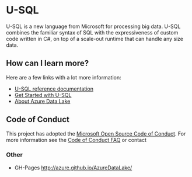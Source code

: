 # U-SQL

U-SQL is a new language from Microsoft for processing big data.  U-SQL combines the familiar syntax of SQL with the expressiveness of custom code written in C#, on top of a scale-out runtime that can handle any size data. 

## How can I learn more? 

Here are a few links with a lot more information:

* [U-SQL reference documentation](https://docs.microsoft.com/u-sql/)
* [Get Started with U-SQL](https://docs.microsoft.com/en-us/azure/data-lake-analytics/data-lake-analytics-u-sql-get-started)
* [About Azure Data Lake](https://aka.ms/azuredatalake)


## Code of Conduct
This project has adopted the [Microsoft Open Source Code of Conduct](https://opensource.microsoft.com/codeofconduct/). For more information see the [Code of Conduct FAQ](https://opensource.microsoft.com/codeofconduct/faq/) or contact

### Other
* GH-Pages http://azure.github.io/AzureDataLake/
